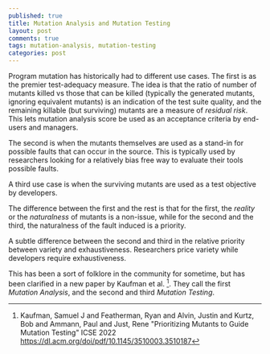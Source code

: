 ```yaml
---
published: true
title: Mutation Analysis and Mutation Testing
layout: post
comments: true
tags: mutation-analysis, mutation-testing
categories: post
---
```


Program mutation has historically had to different use cases. The first is as
the premier test-adequacy measure. The idea is that the ratio of number of
mutants killed vs those that can be killed (typically the generated mutants,
ignoring equivalent mutants) is an indication of the test suite quality, and
the remaining killable (but surviving) mutants are a measure of *residual risk*.
This lets mutation analysis score be used as an acceptance criteria by
end-users and managers.

The second is when the mutants themselves are used as a stand-in for possible
faults that can occur in the source. This is typically used by researchers
looking for a relatively bias free way to evaluate their tools possible faults.

A third use case is when the surviving mutants are used as a test objective
by developers.

The difference between the first and the rest is that for the first, the
*reality* or the *naturalness* of mutants is a non-issue, while for the second
and the third, the naturalness of the fault induced is a priority.

A subtle difference between the second and third in the relative
priority between variety and exhaustiveness. Researchers price variety while
developers require exhaustiveness.

This has been a sort of folklore in the community for sometime, but has been
clarified in a new paper by Kaufman et al. [^kaufman2022prioritizing]. They
call the first *Mutation Analysis*, and the second and third *Mutation
Testing*. 

[^kaufman2022prioritizing]: Kaufman, Samuel J and Featherman, Ryan and Alvin, Justin and Kurtz, Bob and Ammann, Paul and Just, Rene "Prioritizing Mutants to Guide Mutation Testing" ICSE 2022 <https://dl.acm.org/doi/pdf/10.1145/3510003.3510187>


